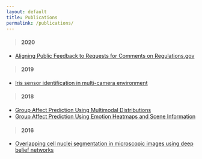 ```yaml
---
layout: default
title: Publications
permalink: /publications/
---
```



>#### 2020
- [Aligning Public Feedback to Requests for Comments on Regulations.gov](https://www.aaai.org/ojs/index.php/ICWSM/article/view/7369)

>#### 2019
- [Iris sensor identification in multi-camera environment](https://www.sciencedirect.com/science/article/abs/pii/S1566253517302166)

>#### 2018
- [Group Affect Prediction Using Multimodal Distributions](https://arxiv.org/pdf/1710.01216.pdf)
- [Group Affect Prediction Using Emotion Heatmaps and Scene Information](https://deepai.org/publication/group-affect-prediction-using-emotion-heatmaps-and-scene-information)

>#### 2016
- [Overlapping cell nuclei segmentation in microscopic images using deep belief networks](https://dl.acm.org/doi/10.1145/3009977.3010043)
